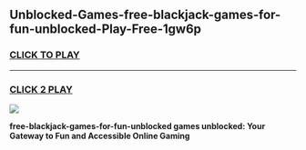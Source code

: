 
## Unblocked-Games-free-blackjack-games-for-fun-unblocked-Play-Free-1gw6p
<h3>
<a href="https://premium76.site?title=free-blackjack-games-for-fun-unblocked&ref=23A">CLICK TO PLAY</a></h3>
<hr>

<h3>
<a href="https://premium76.site?title=free-blackjack-games-for-fun-unblocked&ref=23A">CLICK 2 PLAY</a>
  
</h3>

<a href="https://premium76.site?title=free-blackjack-games-for-fun-unblocked&ref=23A"><img src="https://clearcache.store/games.png"></a>


**free-blackjack-games-for-fun-unblocked games unblocked: Your Gateway to Fun and Accessible Online Gaming**
